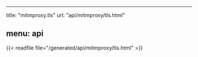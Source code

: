 
---
title: "mitmproxy.tls"
url: "api/mitmproxy/tls.html"

menu: api
---

{{< readfile file="/generated/api/mitmproxy/tls.html" >}}
